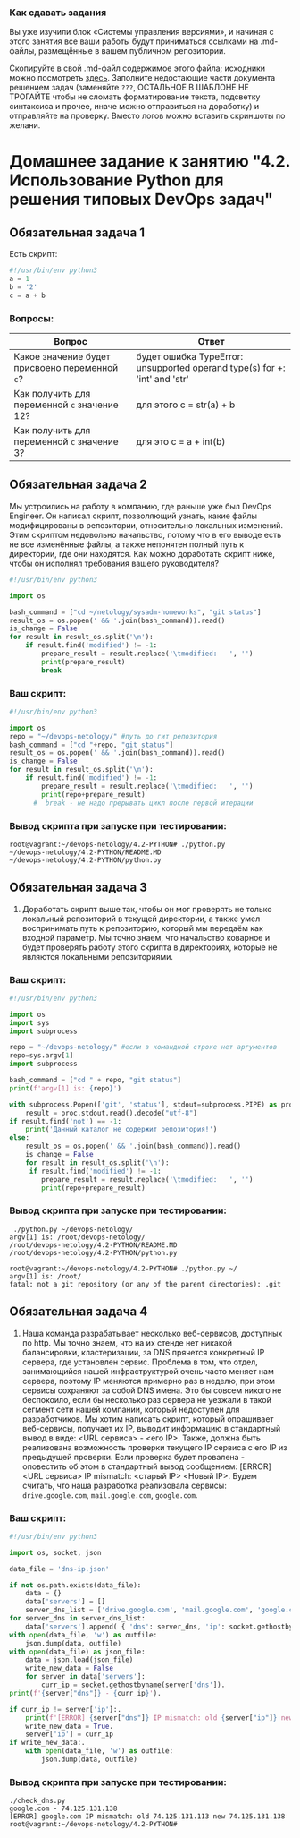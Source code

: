 ### Как сдавать задания

Вы уже изучили блок «Системы управления версиями», и начиная с этого занятия все ваши работы будут приниматься ссылками на .md-файлы, размещённые в вашем публичном репозитории.

Скопируйте в свой .md-файл содержимое этого файла; исходники можно посмотреть [здесь](https://raw.githubusercontent.com/netology-code/sysadm-homeworks/devsys10/04-script-02-py/README.md). Заполните недостающие части документа решением задач (заменяйте `???`, ОСТАЛЬНОЕ В ШАБЛОНЕ НЕ ТРОГАЙТЕ чтобы не сломать форматирование текста, подсветку синтаксиса и прочее, иначе можно отправиться на доработку) и отправляйте на проверку. Вместо логов можно вставить скриншоты по желани.

# Домашнее задание к занятию "4.2. Использование Python для решения типовых DevOps задач"

## Обязательная задача 1

Есть скрипт:
```python
#!/usr/bin/env python3
a = 1
b = '2'
c = a + b
```

### Вопросы:
| Вопрос        | Ответ         |
| ------------- | ------------- |
| Какое значение будет присвоено переменной `c`?  | будет ошибка TypeError: unsupported operand type(s) for +: 'int' and 'str'  |
| Как получить для переменной `c` значение 12?    | для этого c = str(a) + b |
| Как получить для переменной `c` значение 3?     | для это c = a + int(b)   |

## Обязательная задача 2
Мы устроились на работу в компанию, где раньше уже был DevOps Engineer. Он написал скрипт, позволяющий узнать, какие файлы модифицированы в репозитории, 
относительно локальных изменений. Этим скриптом недовольно начальство, потому что в его выводе есть не все изменённые файлы, а также непонятен полный путь к директории, 
где они находятся. Как можно доработать скрипт ниже, чтобы он исполнял требования вашего руководителя?

```python
#!/usr/bin/env python3

import os

bash_command = ["cd ~/netology/sysadm-homeworks", "git status"]
result_os = os.popen(' && '.join(bash_command)).read()
is_change = False
for result in result_os.split('\n'):
    if result.find('modified') != -1:
        prepare_result = result.replace('\tmodified:   ', '')
        print(prepare_result)
        break
```

### Ваш скрипт:
```python
#!/usr/bin/env python3

import os
repo = "~/devops-netology/" #путь до гит репозитория
bash_command = ["cd "+repo, "git status"]
result_os = os.popen(' && '.join(bash_command)).read()
is_change = False
for result in result_os.split('\n'):
    if result.find('modified') != -1:
        prepare_result = result.replace('\tmodified:   ', '')
        print(repo+prepare_result)
      #  break - не надо прерывать цикл после первой итерации
```

### Вывод скрипта при запуске при тестировании:
```
root@vagrant:~/devops-netology/4.2-PYTHON# ./python.py
~/devops-netology/4.2-PYTHON/README.MD
~/devops-netology/4.2-PYTHON/python.py

```

## Обязательная задача 3
1. Доработать скрипт выше так, чтобы он мог проверять не только локальный репозиторий в текущей директории, 
а также умел воспринимать путь к репозиторию, который мы передаём как входной параметр. Мы точно знаем, 
что начальство коварное и будет проверять работу этого скрипта в директориях, которые не являются локальными репозиториями.

### Ваш скрипт:
```python
#!/usr/bin/env python3

import os
import sys
import subprocess

repo = "~/devops-netology/" #если в командной строке нет аргументов
repo=sys.argv[1]
import subprocess

bash_command = ["cd " + repo, "git status"]
print(f'argv[1] is: {repo}')

with subprocess.Popen(['git', 'status'], stdout=subprocess.PIPE) as proc:
    result = proc.stdout.read().decode("utf-8")
if result.find('not') == -1:
    print('Данный каталог не содержит репозитория!')
else:
    result_os = os.popen(' && '.join(bash_command)).read()
    is_change = False
    for result in result_os.split('\n'):
     if result.find('modified') != -1:
        prepare_result = result.replace('\tmodified:   ', '')
        print(repo+prepare_result)

```

### Вывод скрипта при запуске при тестировании:
```
 ./python.py ~/devops-netology/
argv[1] is: /root/devops-netology/
/root/devops-netology/4.2-PYTHON/README.MD
/root/devops-netology/4.2-PYTHON/python.py

root@vagrant:~/devops-netology/4.2-PYTHON# ./python.py ~/
argv[1] is: /root/
fatal: not a git repository (or any of the parent directories): .git

```

## Обязательная задача 4
1. Наша команда разрабатывает несколько веб-сервисов, доступных по http. Мы точно знаем, что на их стенде нет никакой балансировки, 
кластеризации, за DNS прячется конкретный IP сервера, где установлен сервис. Проблема в том, что отдел, занимающийся нашей инфраструктурой 
очень часто меняет нам сервера, поэтому IP меняются примерно раз в неделю, при этом сервисы сохраняют за собой DNS имена. 
Это бы совсем никого не беспокоило, если бы несколько раз сервера не уезжали в такой сегмент сети нашей компании, который недоступен для разработчиков. 
Мы хотим написать скрипт, который опрашивает веб-сервисы, получает их IP, выводит информацию в стандартный вывод в виде: <URL сервиса> - <его IP>. 
Также, должна быть реализована возможность проверки текущего IP сервиса c его IP из предыдущей проверки. 
Если проверка будет провалена - оповестить об этом в стандартный вывод сообщением: [ERROR] <URL сервиса> IP mismatch: <старый IP> <Новый IP>. 
Будем считать, что наша разработка реализовала сервисы: `drive.google.com`, `mail.google.com`, `google.com`.

### Ваш скрипт:
```python
#!/usr/bin/env python3

import os, socket, json

data_file = 'dns-ip.json'

if not os.path.exists(data_file):
    data = {}
    data['servers'] = []
    server_dns_list = ['drive.google.com', 'mail.google.com', 'google.com'].
for server_dns in server_dns_list:
    data['servers'].append( { 'dns': server_dns, 'ip': socket.gethostbyname(server_dns) })
with open(data_file, 'w') as outfile:
    json.dump(data, outfile)
with open(data_file) as json_file:
    data = json.load(json_file)
    write_new_data = False
    for server in data['servers']:
        curr_ip = socket.gethostbyname(server['dns']).
print(f'{server["dns"]} - {curr_ip}').

if curr_ip != server['ip']:.
    print(f'[ERROR] {server["dns"]} IP mismatch: old {server["ip"]} new {curr_ip}')
    write_new_data = True.
    server['ip'] = curr_ip
if write_new_data:.
    with open(data_file, 'w') as outfile:
        json.dump(data, outfile)

```

### Вывод скрипта при запуске при тестировании:
```
./check_dns.py
google.com - 74.125.131.138
[ERROR] google.com IP mismatch: old 74.125.131.113 new 74.125.131.138
root@vagrant:~/devops-netology/4.2-PYTHON#

```

